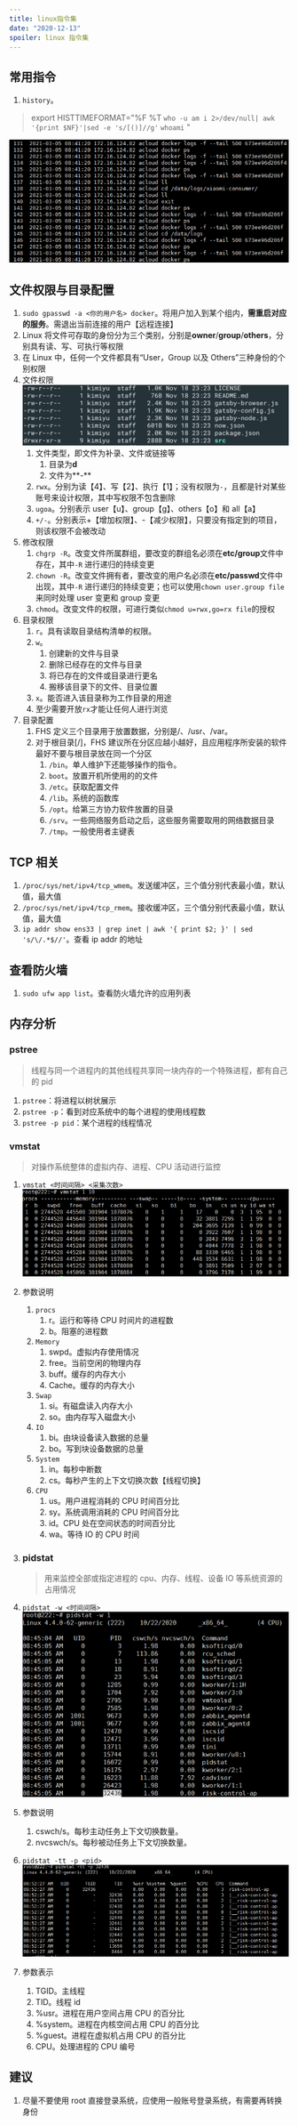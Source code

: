 ```yaml
---
title: linux指令集
date: "2020-12-13"
spoiler: linux 指令集
---
```



## 常用指令
1. `history`。
> export HISTTIMEFORMAT="%F %T `who -u am i 2>/dev/null| awk '{print $NF}'|sed -e 's/[()]//g'` `whoami` "

![image](./history.png)

## 文件权限与目录配置

1. `sudo gpasswd -a <你的用户名> docker`。将用户加入到某个组内，**需重启对应的服务**。需退出当前连接的用户【远程连接】
2. Linux 将文件可存取的身份分为三个类别，分别是**owner**/**group**/**others**，分别具有读、写、可执行等权限
3. 在 Linux 中，任何一个文件都具有“User，Group 以及 Others”三种身份的个别权限
4. 文件权限
   ![image](./fileDemo.png)
   1. 文件类型，即文件为补录、文件或链接等
      1. 目录为**d**
      2. 文件为**-**
   2. `rwx`。分别为读【4】、写【2】、执行【1】；没有权限为`-`，且都是针对某些账号来设计权限，其中写权限不包含删除
   3. `ugoa`。分别表示 user【u】、group【g】、others【o】和 all【a】
   4. `+/-`。分别表示+【增加权限】、-【减少权限】，只要没有指定到的项目，则该权限不会被改动
5. 修改权限
   1. `chgrp -R`。改变文件所属群组，要改变的群组名必须在**etc/group**文件中存在，其中`-R` 进行递归的持续变更
   2. `chown -R`。改变文件拥有者，要改变的用户名必须在**etc/passwd**文件中出现，其中`-R` 进行递归的持续变更；也可以使用`chown user.group file`来同时处理 user 变更和 group 变更
   3. `chmod`。改变文件的权限，可进行类似`chmod u=rwx,go=rx file`的授权
6. 目录权限
   1. `r`。具有读取目录结构清单的权限。
   2. `w`。
      1. 创建新的文件与目录
      2. 删除已经存在的文件与目录
      3. 将已存在的文件或目录进行更名
      4. 搬移该目录下的文件、目录位置
   3. `x`。能否进入该目录称为工作目录的用途
   4. 至少需要开放`rx`才能让任何人进行浏览
7. 目录配置
   1. FHS 定义三个目录用于放置数据，分别是/、/usr、/var。
   2. 对于根目录[/]，FHS 建议所在分区应越小越好，且应用程序所安装的软件最好不要与根目录放在同一个分区
      1. `/bin`。单人维护下还能够操作的指令。
      2. `boot`。放置开机所使用的的文件
      3. `/etc`。获取配置文件
      4. `/lib`。系统的函数库
      5. `/opt`。给第三方协力软件放置的目录
      6. `/srv`。一些网络服务启动之后，这些服务需要取用的网络数据目录
      7. `/tmp`。一般使用者主键表

## TCP 相关

1. `/proc/sys/net/ipv4/tcp_wmem`。发送缓冲区，三个值分别代表最小值，默认值，最大值
1. `/proc/sys/net/ipv4/tcp_rmem`。接收缓冲区，三个值分别代表最小值，默认值，最大值
1. `ip addr show ens33 | grep inet | awk '{ print $2; }' | sed 's/\/.*$//'`。查看 ip addr 的地址

## 查看防火墙

1. `sudo ufw app list`。查看防火墙允许的应用列表

## 内存分析

### pstree

> 线程与同一个进程内的其他线程共享同一块内存的一个特殊进程，都有自己的 pid

1. `pstree`：将进程以树状展示
1. `pstree -p`：看到对应系统中的每个进程的使用线程数
1. `pstree -p pid`：某个进程的线程情况

### vmstat

> 对操作系统整体的虚拟内存、进程、CPU 活动进行监控

1. `vmstat <时间间隔> <采集次数>`
   ![image](./vmstat-1.png)
1. 参数说明
   1. `procs`
      1. r。运行和等待 CPU 时间片的进程数
      1. b。阻塞的进程数
   1. `Memory`
      1. swpd。虚拟内存使用情况
      1. free。当前空闲的物理内存
      1. buff。缓存的内存大小
      1. Cache。缓存的内存大小
   1. `Swap`
      1. si。有磁盘读入内存大小
      1. so。由内存写入磁盘大小
   1. `IO`
      1. bi。由块设备读入数据的总量
      1. bo。写到块设备数据的总量
   1. `System`
      1. in。每秒中断数
      1. cs。每秒产生的上下文切换次数【线程切换】
   1. `CPU`
      1. us。用户进程消耗的 CPU 时间百分比
      1. sy。系统调用消耗的 CPU 时间百分比
      1. id。CPU 处在空间状态的时间百分比
      1. wa。等待 IO 的 CPU 时间
1. ### pidstat

   > 用来监控全部或指定进程的 cpu、内存、线程、设备 IO 等系统资源的占用情况

1. `pidstat -w <时间间隔>`
   ![image](./pstat-w.png)
1. 参数说明
   1. cswch/s。每秒主动任务上下文切换数量。
   1. nvcswch/s。每秒被动任务上下文切换数量。
1. `pidstat -tt -p <pid>`
   ![image](./pidstat-tt-p.png)
1. 参数表示
   1. TGID。主线程
   1. TID。线程 id
   1. %usr。进程在用户空间占用 CPU 的百分比
   1. %system。进程在内核空间占用 CPU 的百分比
   1. %guest。进程在虚拟机占用 CPU 的百分比
   1. CPU。处理进程的 CPU 编号

## 建议

1. 尽量不要使用 root 直接登录系统，应使用一般账号登录系统，有需要再转换身份
